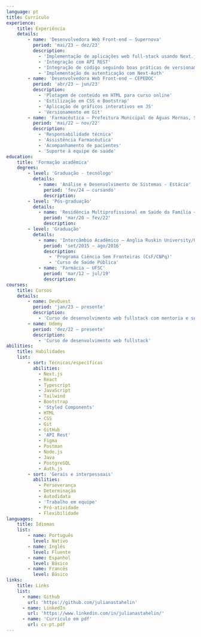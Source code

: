```yaml
---
language: pt
title: Currículo
experience: 
    title: Experiência
    details:
        - name: 'Desenvolvedora Web Front-end – Supernova'
          period: 'mai/23 – dez/23'
          description:
            - 'Implementação de aplicações web full-stack usando Next.js, Typescript, Tailwind, Contentlayer e Framer-motion'
            - 'Integração com API REST'
            - 'Integração de código seguindo boas práticas de versionamento e Git feature branch workflow'
            - 'Implementação de autenticação com Next-Auth'
        - name: 'Desenvolvedora Web Front-end – CEPEDOC'
          period: 'abr/23 – jun/23'
          description:
            - 'Plotagem de conteúdo em HTML para curso online'
            - 'Estilização em CSS e Bootstrap'
            - 'Aplicação de gráficos interativos em JS'
            - 'Versionamento em Git'
        - name: 'Farmacêutica – Prefeitura Municipal de Águas Mornas, SC'
          period: 'mai/22 – nov/22'
          description: 
            - 'Responsabilidade técnica'
            - 'Assistência Farmacêutica'
            - 'Acompanhamento de pacientes'
            - 'Suporte à equipe de saúde'
education:
    title: 'Formação acadêmica'
    degrees:
        - level: 'Graduação - tecnólogo'
          details:
            - name: 'Análise e Desenvolvimento de Sistemas - Estácio'
              period: 'fev/24 – cursando'
              description: 
        - level: 'Pós-graduação'
          details:
            - name: 'Residência Multiprofissional em Saúde da Família – UFSC'
              period: 'mar/20 – fev/22'
              description: 
        - level: 'Graduação'
          details:
            - name: 'Intercâmbio Acadêmico – Anglia Ruskin University/UK'
              period: 'set/2015 – ago/2016'
              description:
                - 'Programa Ciência Sem Fronteiras (CsF/CNPq)'
                - 'Curso de Saúde Pública'
            - name: 'Farmácia – UFSC'
              period: 'mar/12 – jul/19'
              description: 
courses:
    title: Cursos
    details:
        - name: DevQuest
          period: 'jan/23 – presente'
          description: 
            - 'Curso de desenvolvimento web fullstack com mentoria e suporte'
        - name: Udemy
          period: 'dez/22 – presente'
          description:
            - 'Curso de desenvolvimento web fullstack'
abilities: 
    title: Habilidades 
    list:          
        - sort: Técnicas/específicas 
          abilities:
            - Next.js
            - React
            - Typescript
            - JavaScript
            - Tailwind
            - Bootstrap
            - 'Styled Components'
            - HTML
            - CSS
            - Git
            - GitHub
            - 'API Rest'
            - Figma
            - Postman
            - Node.js
            - Java
            - PostgreSQL
            - Auth.js
        - sort: 'Gerais e interpessoais'
          abilities: 
            - Perseverança
            - Determinação
            - Autodidata
            - 'Trabalho em equipe' 
            - Pró-atividade
            - Flexibilidade
languages:
    title: Idiomas
    list: 
        - name: Português 
          level: Nativo
        - name: Inglês 
          level: Fluente
        - name: Espanhol
          level: Básico
        - name: Francês
          level: Básico
links: 
    title: Links
    list: 
      - name: Github
        url: 'https://github.com/julianastahelin'
      - name: LinkedIn
        url: 'https://www.linkedin.com/in/julianastahelin/'
      - name: 'Currículo em pdf'
        url: cv-pt.pdf
---
```


